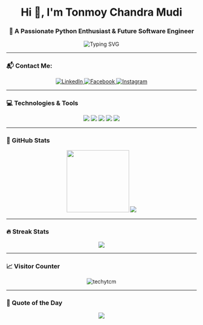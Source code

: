 <h1 align="center">Hi 👋, I'm Tonmoy Chandra Mudi</h1>
<h3 align="center">🚀 A Passionate Python Enthusiast & Future Software Engineer</h3>

<p align="center">
  <img src="https://readme-typing-svg.herokuapp.com?font=Fira+Code&weight=600&size=22&pause=1000&center=true&width=440&lines=🔴+Python+Lover;💡+Learning+New+Tech+Everyday;🌟+Building+Cool+Projects;🔥+Open+Source+Contributor" alt="Typing SVG" />
</p>

---

### 📬 Contact Me:
<p align="center">
  <a href="https://www.linkedin.com/in/techytcm/" target="_blank">
    <img src="https://img.shields.io/badge/LinkedIn-blue?style=for-the-badge&logo=linkedin&logoColor=white" alt="LinkedIn"/>
  </a>
  <a href="https://www.facebook.com/techytcm/" target="_blank">
    <img src="https://img.shields.io/badge/Facebook-1877F2?style=for-the-badge&logo=facebook&logoColor=white" alt="Facebook"/>
  </a>
  <a href="https://www.instagram.com/_techytcm_/" target="_blank">
    <img src="https://img.shields.io/badge/Instagram-E4405F?style=for-the-badge&logo=instagram&logoColor=white" alt="Instagram"/>
  </a>
</p>

---

### 💻 Technologies & Tools
<p align="center">
  <img src="https://img.shields.io/badge/Python-3776AB?style=for-the-badge&logo=python&logoColor=white"/>
  <img src="https://img.shields.io/badge/MySQL-4479A1?style=for-the-badge&logo=mysql&logoColor=white"/>
  <img src="https://img.shields.io/badge/VS%20Code-007ACC?style=for-the-badge&logo=visual-studio-code&logoColor=white"/>
  <img src="https://img.shields.io/badge/Git-F05032?style=for-the-badge&logo=git&logoColor=white"/>
  <img src="https://img.shields.io/badge/Linux-FCC624?style=for-the-badge&logo=linux&logoColor=black"/>
</p>

---

### 🚀 GitHub Stats
<p align="center">
  <img src="https://github-readme-stats.vercel.app/api?username=techytcm&show_icons=true&theme=radical&border_radius=10" height="165"/>
  <img src="https://github-readme-stats.vercel.app/api/top-langs/?username=techytcm&layout=compact&theme=radical&border_radius=10"/>
</p>

---

### 🔥 Streak Stats
<p align="center">
  <img src="https://streak-stats.demolab.com?user=techytcm&theme=radical&border_radius=10"/>
</p>

---

### 📈 Visitor Counter
<p align="center">
  <img src="https://komarev.com/ghpvc/?username=techytcm&label=Profile%20views&color=ff69b4&style=flat" alt="techytcm" />
</p>

---

### 🎯 Quote of the Day
<p align="center">
  <img src="https://quotes-github-readme.vercel.app/api?type=horizontal&theme=tokyonight"/>
</p>
